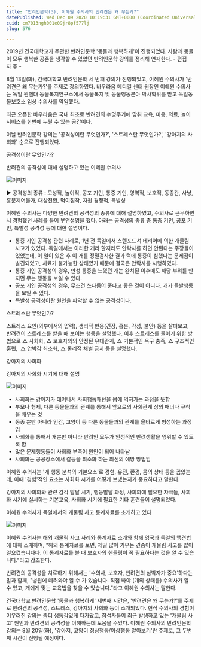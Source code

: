 ```yaml
---
title: "반려인문학(3), 이혜원 수의사의 반려견은 왜 무는가?"
datePublished: Wed Dec 09 2020 10:19:31 GMT+0000 (Coordinated Universal Time)
cuid: cm7013ngh001e09jr8pf577lj
slug: 576

---
```



2019년 건국대학교가 주관한 반려인문학 '동물과 행복하게'이 진행되었다. 사람과 동물이 모두 행복한 공존을 생각할 수 있었던 반려인문학 강의를 정리해 연재한다. - 편집자 주 -

8월 13일(화), 건국대학교 반려인문학 세 번째 강의가 진행되었고, 이혜원 수의사가 '반려견은 왜 무는가?'를 주제로 강의하였다. 바우라움 메디컬 센터 원장인 이혜원 수의사는 독일 뮌헨대 동물복지연구소에서 동물복지 및 동물행동분야 박사학위를 받고 독일동물보호소 임상 수의사를 역임했다.

최근 오픈한 바우라움은 국내 최초로 반려견의 수명주기에 맞춰 교육, 미용, 의료, 놀이 서비스를 한번에 누릴 수 있는 공간이다.

이날 반려인문학 강의는 '공격성이란 무엇인가?', '스트레스란 무엇인가?', '강아지의 사회화' 순으로 진행되었다.

공격성이란 무엇인가?

반려견의 공격성에 대해 설명하고 있는 이혜원 수의사

![이미지](https://cdn.hashnode.com/res/hashnode/image/upload/v1739250930004/9121cb1e-de49-4909-b017-088fda9a2517.jpeg)

▶ 공격성의 종류 : 모성적, 놀이적, 공포 기인, 통증 기인, 영역적, 보호적, 동종간, 사냥, 흥분제어불가, 대상전환, 먹이집착, 자원 경쟁적, 특발성

이혜원 수의사는 다양한 반려견의 공격성의 종류에 대해 설명하였고, 수의사로 근무하면서 경험했던 사례를 들어 부연설명을 했다. 아래는 공격성의 종류 중 통증 기인, 공포 기인, 특발성 공격성 등에 대한 설명이다.

- 통증 기인 공격성 관련 사례로, 1년 전 독일에서 스텐포드셔 테리어에 의한 개물림 사고가 있었다. 독일에서는 이러한 개라 할지라도 안락사를 하면 안된다는 주장들이 있었는데, 이 일이 있은 후 이 개를 정밀검사한 결과 턱에 통증이 심했다는 문제점이 발견되었고, 치료가 불가능한 상태였기 때문에 결국은 안락사를 시행하였다.
- 통증 기인 공격성의 경우, 만성 통증을 느꼈던 개는 완치된 이후에도 해당 부위를 만지면 무는 행동을 보일 수 있다.
- 공포 기인 공격성의 경우, 무조건 쓰다듬어 준다고 좋은 것이 아니다. 개가 돌발행동을 보일 수 있다.
- 특발성 공격성이란 원인을 파악할 수 없는 공격성이다.

스트레스란 무엇인가?

스트레스 요인(외부에서의 압력), 생리적 반응(긴장, 흥분, 각성, 불안) 등을 살펴보고, 반려견이 스트레스를 받을 때 보이는 행동을 설명했다. 이후 스트레스를 줄이기 위한 방법으로 △ 사회화, △ 보호자와의 안정된 유대관계, △ 기본적인 욕구 충족, △ 구조적인 훈련,  △ 압박감 최소화, △ 물리적 채벌 금지 등을 설명했다.

강아지의 사회화

강아지의 사회화 시기에 대해 설명

![이미지](https://cdn.hashnode.com/res/hashnode/image/upload/v1739250932217/4353eac7-d973-42ea-acae-2488bfe21982.jpeg)

- 사회화는 강아지가 태어나서 사회행동패턴을 몸에 익혀가는 과정을 뜻함
- 부모나 형제, 다른 동물들과의 관계를 통해서 앞으로의 사회관계 상의 매너나 규칙을 배우는 것
- 동종 뿐만 아니라 인간, 고양이 등 다른 동물들과의 관계를 올바르게 형성하는 과정임
- 사회화를 통해서 개뿐만 아니라 반려인 모두가 안정적인 반려생활을 영위할 수 있도록 함
- 많은 문제행동들이 사회화 부족이 원인이 되어 나타남
- 사회화는 공공장소에서 갈등을 최소화 하는 최선의 예방 방법임

이혜원 수의사는 '개 행동 분석의 기본요소'로 경험, 유전, 환경, 몸의 상태 등을 꼽았는데, 이때 '경험'적인 요소는 사회화 시기를 어떻게 보냈는지가 중요하다고 말한다.

강아지의 사회화와 관련 감각 발달 시기, 행동발달 과정, 사회화에 필요한 자극들, 사회화 시기에 실시하는 기본교육, 사회화 시기에 필요한 기타 훈련들이 설명되었다.

이혜원 수의사가 독일에서의 개물림 사고 통계자료를 소개하고 있다

![이미지](https://cdn.hashnode.com/res/hashnode/image/upload/v1739250934863/0d376ffe-1e1c-4887-99de-ec5bcd33486b.jpeg)

이혜원 수의사는 해외 개물림 사고 사례와 통계자료 소개와 함께 영국과 독일의 맹견법에 대해 소개하며, "해외 통계자료를 보면, 제일 많이 키우는 견종이 개물림 사고를 많이 일으켰습니다다. 이 통계자료를 볼 때 보호자의 핸들링이 꼭 필요하다는 것을 알 수 있습니다."라고 강조한다.

반려견의 공격성을 치료하기 위해서는 '수의사, 보호자, 반려견의 삼박자가 중요'하다는 말과 함께, "병원에 데려와야 알 수 가 있습니다. 직접 봐야 (개의 상태를) 수의사가 알 수 있고, 개에게 맞는 교육법을 찾을 수 있습니다."라고 이혜원 수의사는 말한다.

건국대학교 반려인문학 '동물과 행복하게' 세번째 시간은, '반려견은 왜 무는가?'를 주제로 반려견의 공격성, 스트레스, 강아지의 사회화 등이 소개되었다. 현직 수의사의 경험이 어우러진 강의는 좀더 생동감있게 다가왔고, 참석자들이 최근 발생하고 있는 '개물림 사고' 원인과 반려견의 공격성을 이해하는데 도움을 주었다. 이혜원 수의사의 반려인문학 강의는 8월 20일(화), '강아지, 고양이 정상행동/이상행동 알아보기'란 주제로, 그 두번째 시간이 진행될 예정이다.
